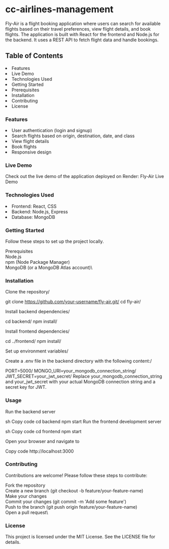 # cc-airlines-management
 
Fly-Air is a flight booking application where users can search for available flights based on their travel preferences, view flight details, and book flights. The application is built with React for the frontend and Node.js for the backend. It uses a REST API to fetch flight data and handle bookings.

## Table of Contents
<li> Features </li>
<li> Live Demo </li>
<li> Technologies Used </li>
<li> Getting Started  </li>
<li> Prerequisites </li>
<li> Installation </li>
<li> Contributing  </li>
<li> License </li>

### Features
<li> User authentication (login and signup) </li>
<li> Search flights based on origin, destination, date, and class </li>
<li> View flight details </li>
<li> Book flights </li>
<li> Responsive design </li>

### Live Demo
Check out the live demo of the application deployed on Render: Fly-Air Live Demo

### Technologies Used
<li> Frontend: React, CSS </li>
<li>Backend: Node.js, Express </li>
<li>Database: MongoDB </li>

### Getting Started
Follow these steps to set up the project locally.

Prerequisites\
Node.js\
npm (Node Package Manager)\
MongoDB (or a MongoDB Atlas account)\

### Installation
Clone the repository/

git clone https://github.com/your-username/fly-air.git/
cd fly-air/

Install backend dependencies/

cd backend/
npm install/

Install frontend dependencies/

cd ../frontend/
npm install/

Set up environment variables/

Create a .env file in the backend directory with the following content:/

PORT=5000/
MONGO_URI=your_mongodb_connection_string/
JWT_SECRET=your_jwt_secret/
Replace your_mongodb_connection_string and your_jwt_secret with your actual MongoDB connection string and a secret key for JWT.

### Usage
Run the backend server

sh
Copy code
cd backend
npm start
Run the frontend development server

sh
Copy code
cd frontend
npm start

Open your browser and navigate to

Copy code
http://localhost:3000

### Contributing
Contributions are welcome! Please follow these steps to contribute:

Fork the repository\
Create a new branch (git checkout -b feature/your-feature-name)\
Make your changes\
Commit your changes (git commit -m 'Add some feature')\
Push to the branch (git push origin feature/your-feature-name)\
Open a pull request\
### License
This project is licensed under the MIT License. See the LICENSE file for details.
